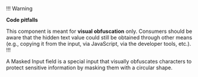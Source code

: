!!! Warning

**Code pitfalls**

This component is meant for **visual obfuscation** only. Consumers should be aware that the hidden text value could still be obtained through other means (e.g., copying it from the input, via JavaScript, via the developer tools, etc.).
!!!

A Masked Input field is a special input that visually obfuscates characters to protect sensitive information by masking them with a circular shape.